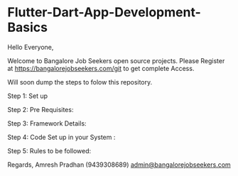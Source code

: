 # Flutter-Dart-App-Development-Basics


Hello Everyone,

Welcome to Bangalore Job Seekers open source projects. Please Register at https://bangalorejobseekers.com/git to get complete Access.

Will soon dump the steps to folow this repository.

Step 1: Set up

Step 2: Pre Requisites: <Sheet>

Step 3: Framework Details: <Sheet>

Step 4: Code Set up in your System : <Sheet>

Step 5: Rules to be followed: <Sheet>
  
  
  Regards,
  Amresh Pradhan
  (9439308689)
  admin@bangalorejobseekers.com
